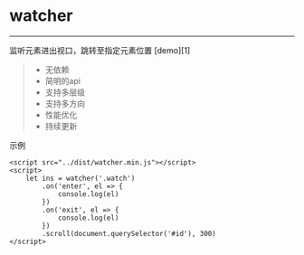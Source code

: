 # watcher

------

监听元素进出视口，跳转至指定元素位置 [demo][1]

> * 无依赖
> * 简明的api
> * 支持多层级
> * 支持多方向
> * 性能优化
> * 持续更新

示例
```
<script src="../dist/watcher.min.js"></script>
<script>
    let ins = watcher('.watch')
        .on('enter', el => {
            console.log(el)
        })
        .on('exit', el => {
            console.log(el)
        })
        .scroll(document.querySelector('#id'), 300)         
</script>
```
